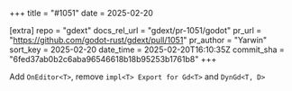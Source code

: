 +++
title = "#1051"
date = 2025-02-20

[extra]
repo = "gdext"
docs_rel_url = "gdext/pr-1051/godot"
pr_url = "https://github.com/godot-rust/gdext/pull/1051"
pr_author = "Yarwin"
sort_key = 2025-02-20
date_time = 2025-02-20T16:10:35Z
commit_sha = "6fed37ab0b2c6aba96546618b18b95253b1761b8"
+++

Add `OnEditor<T>`, remove `impl<T> Export for Gd<T>` and `DynGd<T, D>`
